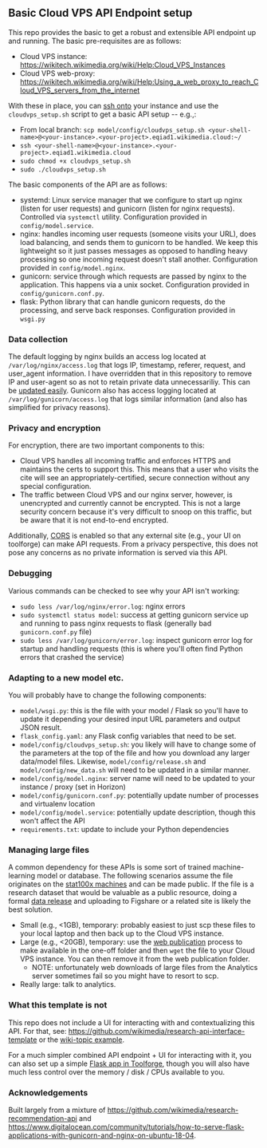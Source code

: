 ## Basic Cloud VPS API Endpoint setup

This repo provides the basic to get a robust and extensible API endpoint up and running.
The basic pre-requisites are as follows:
* Cloud VPS instance: <https://wikitech.wikimedia.org/wiki/Help:Cloud_VPS_Instances>
* Cloud VPS web-proxy: <https://wikitech.wikimedia.org/wiki/Help:Using_a_web_proxy_to_reach_Cloud_VPS_servers_from_the_internet>

With these in place, you can [ssh onto](https://wikitech.wikimedia.org/wiki/Help:Accessing_Cloud_VPS_instances#Accessing_Cloud_VPS_instances)
your instance and use the `cloudvps_setup.sh` script to get a basic API setup -- e.g.,:
* From local branch: `scp model/config/cloudvps_setup.sh <your-shell-name>@<your-instance>.<your-project>.eqiad1.wikimedia.cloud:~/`
* `ssh <your-shell-name>@<your-instance>.<your-project>.eqiad1.wikimedia.cloud`
* `sudo chmod +x cloudvps_setup.sh`
* `sudo ./cloudvps_setup.sh`

The basic components of the API are as follows:
* systemd: Linux service manager that we configure to start up nginx (listen for user requests) and gunicorn (listen for nginx requests). Controlled via `systemctl` utility. Configuration provided in `config/model.service`.
* nginx: handles incoming user requests (someone visits your URL), does load balancing, and sends them to gunicorn to be handled. We keep this lightweight so it just passes messages as opposed to handling heavy processing so one incoming request doesn't stall another. Configuration provided in `config/model.nginx`.
* gunicorn: service through which requests are passed by nginx to the application. This happens via a unix socket. Configuration provided in `config/gunicorn.conf.py`.
* flask: Python library that can handle gunicorn requests, do the processing, and serve back responses. Configuration provided in `wsgi.py`

### Data collection
The default logging by nginx builds an access log located at `/var/log/nginx/access.log` that logs IP, timestamp, referer, request, and user_agent information.
I have overridden that in this repository to remove IP and user-agent so as not to retain private data unnecessariliy.
This can be [updated easily](https://docs.nginx.com/nginx/admin-guide/monitoring/logging/#setting-up-the-access-log).
Gunicorn also has access logging located at `/var/log/gunicorn/access.log` that logs similar information (and also has simplified for privacy reasons).

### Privacy and encryption
For encryption, there are two important components to this:
* Cloud VPS handles all incoming traffic and enforces HTTPS and maintains the certs to support this. This means that a user who visits the cite will see an appropriately-certified, secure connection without any special configuration.
* The traffic between Cloud VPS and our nginx server, however, is unencrypted and currently cannot be encrypted. This is not a large security concern because it's very difficult to snoop on this traffic, but be aware that it is not end-to-end encrypted.

Additionally, [CORS](https://en.wikipedia.org/wiki/Cross-origin_resource_sharing) is enabled so that any external site (e.g., your UI on toolforge) can make API requests. From a privacy perspective, this does not pose any concerns as no private information is served via this API.

### Debugging
Various commands can be checked to see why your API isn't working:
* `sudo less /var/log/nginx/error.log`: nginx errors
* `sudo systemctl status model`: success at getting gunicorn service up and running to pass nginx requests to flask (generally bad `gunicorn.conf.py` file)
* `sudo less /var/log/gunicorn/error.log`: inspect gunicorn error log for startup and handling requests (this is where you'll often find Python errors that crashed the service)

### Adapting to a new model etc.
You will probably have to change the following components:
* `model/wsgi.py`: this is the file with your model / Flask so you'll have to update it depending your desired input URL parameters and output JSON result.
* `flask_config.yaml`: any Flask config variables that need to be set.
* `model/config/cloudvps_setup.sh`: you likely will have to change some of the parameters at the top of the file and how you download any larger data/model files. Likewise, `model/config/release.sh` and `model/config/new_data.sh` will need to be updated in a similar manner.
* `model/config/model.nginx`: server name will need to be updated to your instance / proxy (set in Horizon)
* `model/config/gunicorn.conf.py`: potentially update number of processes and virtualenv location
* `model/config/model.service`: potentially update description, though this won't affect the API
* `requirements.txt`: update to include your Python dependencies

### Managing large files
A common dependency for these APIs is some sort of trained machine-learning model or database. The following scenarios assume the file originates on the [stat100x machines](https://wikitech.wikimedia.org/wiki/Analytics/Systems/Clients) and can be made public. If the file is a research dataset that would be valuable as a public resource, doing a formal [data release](https://wikitech.wikimedia.org/wiki/Data_releases) and uploading to Figshare or a related site is likely the best solution.
* Small (e.g., <1GB), temporary: probably easiest to just scp these files to your local laptop and then back up to the Cloud VPS instance.
* Large (e.g., <20GB), temporary: use the [web publication](https://wikitech.wikimedia.org/wiki/Analytics/Web_publication) process to make available in the one-off folder and then `wget` the file to your Cloud VPS instance. You can then remove it from the web publication folder.
  * NOTE: unfortunately web downloads of large files from the Analytics server sometimes fail so you might have to resort to scp. 
* Really large: talk to analytics.

### What this template is not
This repo does not include a UI for interacting with and contextualizing this API.
For that, see: <https://github.com/wikimedia/research-api-interface-template> or the [wiki-topic example](https://wiki-topic.toolforge.org/).

For a much simpler combined API endpoint + UI for interacting with it, you can also set up a simple [Flask app in Toolforge](https://wikitech.wikimedia.org/wiki/Help:Toolforge/My_first_Flask_OAuth_tool),
though you will also have much less control over the memory / disk / CPUs available to you.

### Acknowledgements
Built largely from a mixture of <https://github.com/wikimedia/research-recommendation-api> and <https://www.digitalocean.com/community/tutorials/how-to-serve-flask-applications-with-gunicorn-and-nginx-on-ubuntu-18-04>.
